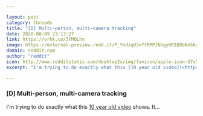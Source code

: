 ```yaml
---

layout: post
category: threads
title: "[D] Multi-person, multi-camera tracking"
date: 2020-08-09 23:17:27
link: https://vrhk.co/3fMQLhn
image: https://external-preview.redd.it/P_YndiqU3xYtRMPJ6GgyURIQ9bNn5kgovmFkK9XCJ6E.jpg?width=480&height=251.308900524&auto=webp&crop=480:251.308900524,smart&s=2a860b41b297c5bc2b96caa1ad7c7d80250bf7f3
domain: reddit.com
author: "reddit"
icon: http://www.redditstatic.com/desktop2x/img/favicon/apple-icon-57x57.png
excerpt: "I'm trying to do exactly what this [10 year old video](<https://www.youtube.com/watch?time_continue=15&amp;v=ZgbCZgXRRkY&amp;feature=emb_logo>) shows. It..."

---
```


### [D] Multi-person, multi-camera tracking

I'm trying to do exactly what this [10 year old video](<https://www.youtube.com/watch?time_continue=15&amp;v=ZgbCZgXRRkY&amp;feature=emb_logo>) shows. It...